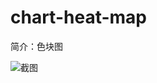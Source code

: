 # chart-heat-map

简介：色块图

![截图](https://img.alicdn.com/tfs/TB1oUBKcwmTBuNjy1XbXXaMrVXa-2348-1036.png)
